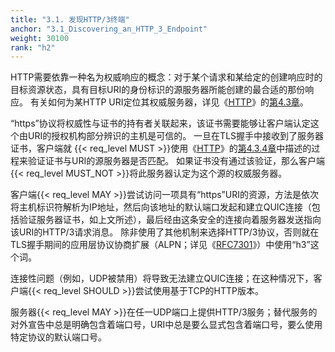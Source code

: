 ```yaml
---
title: "3.1. 发现HTTP/3终端"
anchor: "3.1_Discovering_an_HTTP_3_Endpoint"
weight: 30100
rank: "h2"
---
```


HTTP需要依靠一种名为权威响应的概念：对于某个请求和某给定的创建响应时的目标资源状态，具有目标URI的身份标识的源服务器所能创建的最合适的那份响应。
有关如何为某HTTP URI定位其权威服务器，详见《[HTTP]()》的[第4.3章]()。

“https”协议将权威性与证书的持有者关联起来，该证书需要能够让客户端认定这个由URI的授权机构部分辨识的主机是可信的。
一旦在TLS握手中接收到了服务器证书，客户端就 {{< req_level MUST >}}使用《[HTTP]()》的[第4.3.4章]()中描述的过程来验证证书与URI的源服务器是否匹配。
如果证书没有通过该验证，那么客户端{{< req_level MUST_NOT >}}将此服务器认定为这个源的权威服务器。

客户端{{< req_level MAY >}}尝试访问一项具有“https”URI的资源，方法是依次将主机标识符解析为IP地址，然后向该地址的默认端口发起和建立QUIC连接（包括验证服务器证书，如上文所述），最后经由这条安全的连接向着服务器发送指向该URI的HTTP/3请求消息。
除非使用了其他机制来选择HTTP/3协议，否则就在TLS握手期间的应用层协议协商扩展（ALPN；详见《[RFC7301]()》）中使用“h3”这个词。

连接性问题（例如，UDP被禁用）将导致无法建立QUIC连接；在这种情况下，客户端{{< req_level SHOULD >}}尝试使用基于TCP的HTTP版本。

服务器{{< req_level MAY >}}在任一UDP端口上提供HTTP/3服务；替代服务的对外宣告中总是明确包含着端口号，URI中总是要么显式包含着端口号，要么使用特定协议的默认端口号。
